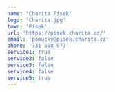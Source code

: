 ```yaml
---
name: 'Charita Písek'
logo: 'Charita.jpg'
town: 'Písek'
url: 'https://pisek.charita.cz/'
email: 'pomucky@pisek.charita.cz'
phone: '731 598 977'
service1: true
service2: false
service3: false
service4: false
service5: true
---
```

